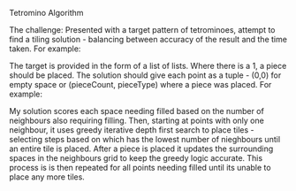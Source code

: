 Tetromino Algorithm

The challenge: Presented with a target pattern of tetrominoes, attempt to find a tiling solution - balancing between accuracy of the result and the time taken. For example:

The target is provided in the form of a list of lists. Where there is a 1, a piece should be placed. The solution should give each point as a tuple - (0,0) for empty space or (pieceCount, pieceType) where a piece was placed. For example:

My solution scores each space needing filled based on the number of neighbours also requiring filling. Then, starting at points with only one neighbour, it uses greedy iterative depth first search to place tiles - selecting steps based on which has the lowest number of nieghbours until an entire tile is placed. After a piece is placed it updates the surrounding spaces in the neighbours grid to keep the greedy logic accurate. This process is is then repeated for all points needing filled until its unable to place any more tiles.
